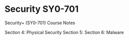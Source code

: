 # Security SY0-701
Security+ (SY0-701) Course Notes

Section 4: Physical Security
Section 5: 
Section 6: Malware
